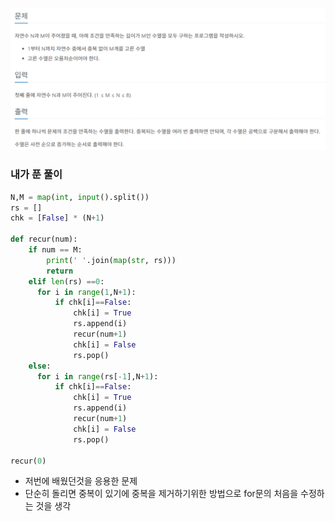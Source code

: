 ![](2023-04-30-11-15-06.png)

### 내가 푼 풀이
```py
N,M = map(int, input().split())
rs = []
chk = [False] * (N+1) 

def recur(num):
    if num == M:
        print(' '.join(map(str, rs)))
        return
    elif len(rs) ==0:
      for i in range(1,N+1):
          if chk[i]==False:
              chk[i] = True
              rs.append(i)
              recur(num+1)
              chk[i] = False
              rs.pop()
    else:
      for i in range(rs[-1],N+1):
          if chk[i]==False:
              chk[i] = True
              rs.append(i)
              recur(num+1)
              chk[i] = False
              rs.pop()

recur(0)
```
- 저번에 배웠던것을 응용한 문제
- 단순히 돌리면 중복이 있기에 중복을 제거하기위한 방법으로 for문의 처음을 수정하는 것을 생각